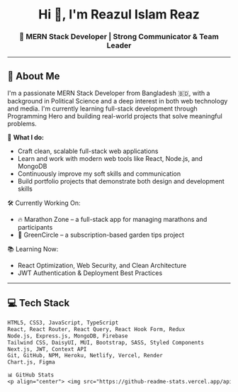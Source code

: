 <h1 align="center">Hi 👋, I'm Reazul Islam Reaz</h1>
<h3 align="center">🚀 MERN Stack Developer | Strong Communicator & Team Leader</h3>

---

## 💫 About Me

I'm a passionate MERN Stack Developer from Bangladesh 🇧🇩, with a background in Political Science and a deep interest in both web technology and media. I'm currently learning full-stack development through Programming Hero and building real-world projects that solve meaningful problems.

🎯 **What I do:**
- Craft clean, scalable full-stack web applications
- Learn and work with modern web tools like React, Node.js, and MongoDB
- Continuously improve my soft skills and communication
- Build portfolio projects that demonstrate both design and development skills

🛠 Currently Working On:
- 🔥 Marathon Zone – a full-stack app for managing marathons and participants
- 🌿 GreenCircle – a subscription-based garden tips project

📚 Learning Now:
- React Optimization, Web Security, and Clean Architecture
- JWT Authentication & Deployment Best Practices

---

## 💻 Tech Stack

```txt
HTML5, CSS3, JavaScript, TypeScript  
React, React Router, React Query, React Hook Form, Redux  
Node.js, Express.js, MongoDB, Firebase  
Tailwind CSS, DaisyUI, MUI, Bootstrap, SASS, Styled Components  
Next.js, JWT, Context API  
Git, GitHub, NPM, Heroku, Netlify, Vercel, Render  
Chart.js, Figma

📊 GitHub Stats
<p align="center"> <img src="https://github-readme-stats.vercel.app/api?username=reazulislamreaz&show_icons=true&theme=tokyonight" /> <br /> <img src="https://github-readme-streak-stats.herokuapp.com/?user=reazulislamreaz&theme=tokyonight" /> </p>


